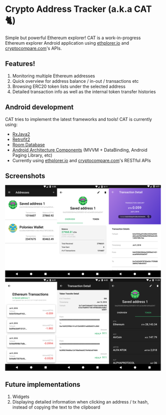 # Crypto Address Tracker (a.k.a CAT :cat2:) 

Simple but powerful Ethereum explorer! 
CAT is a work-in-progress Ethereum explorer Android application using [ethplorer.io](https://ethplorer.io/) and [cryptocompare.com](https://www.cryptocompare.com/)'s APIs. 


## Features!
1. Monitoring multiple Ethereum addresses
2. Quick overview for address balance / in-out / transactions etc
3. Browsing ERC20 token lists under the selected address
4. Detailed transaction info as well as the internal token transfer histories 


## Android development
CAT tries to implement the latest frameworks and tools! CAT is currently using: 
- [RxJava2](https://github.com/ReactiveX/RxJava)  
- [Retrofit2](https://square.github.io/retrofit/)
- [Room Database](https://developer.android.com/topic/libraries/architecture/room)
- [Android Architecture Components](https://developer.android.com/topic/libraries/architecture/) (MVVM + DataBinding, Android Paging Library, etc)
- Currently using [ethplorer.io](https://ethplorer.io/) and [cryptocompare.com](https://www.cryptocompare.com/)'s RESTful APIs 


## Screenshots
![alt text](https://github.com/wasabi-lee/Crypto-Address-Tracker/blob/master/screenshots/combined_1.png?raw=true)
![alt text](https://github.com/wasabi-lee/Crypto-Address-Tracker/blob/master/screenshots/combined_2.png?raw=true)


## Future implementations
1. Widgets
2. Displaying detailed information when clicking an address / tx hash, instead of copying the text to the clipboard 

